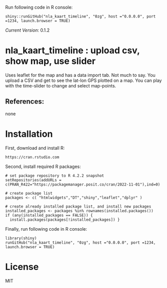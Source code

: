 Run following code in R console:

    shiny::runGitHub("nla_kaart_timeline", "0zg", host ="0.0.0.0", port =1234, launch.browser = TRUE) 

*Current Version*: 0.1.2

# nla_kaart_timeline : upload csv, show map, use slider

Uses leaflet for the map and has a data import tab. 
Not much to say. You upload a CSV and get to see the lat-lon GPS plotted on a map.
You can play with the time-slider to change and select map-points.

## References:

none

# Installation

First, download and install R:

    https://cran.rstudio.com

Second, install required R packages:

    # set package repository to R 4.2.2 snapshot
    setRepositories(addURLs = c(PRAN_R422="https://packagemanager.posit.co/cran/2022-11-01"),ind=0)
    
    # create package list
    packages <- c( "htmlwidgets","DT","shiny","leaflet","dplyr" )
    
    # create already installed package list, and install new packages
    installed_packages <- packages %in% rownames(installed.packages())
    if (any(installed_packages == FALSE)) {
      install.packages(packages[!installed_packages]) }


Finally, run following code in R console:

    library(shiny)
    runGitHub("nla_kaart_timeline", "0zg", host ="0.0.0.0", port =1234, launch.browser = TRUE) 

    


# License

MIT
